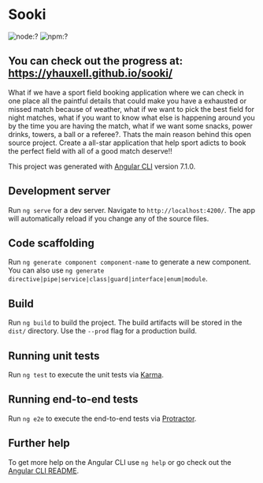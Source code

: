 # Sooki

<img alt="node:?" src="https://img.shields.io/badge/node-=>11.3.0-blue.svg?style=for-the-badge"/> <img alt="npm:?" src="https://img.shields.io/badge/npm-=>6.4.1-blue.svg?style=for-the-badge"/>

## You can check out the progress at: https://yhauxell.github.io/sooki/

What if we have a sport field booking application where we can check in one place all the paintful details that could make you have a exhausted or missed match because of weather, what if we want to pick the best field for night matches, what if you want to know what else is happening around you by the time you are having the match, what if we want some snacks, power drinks, towers, a ball or a referee?. Thats the main reason behind this open source project. Create a all-star application that help sport adicts to book the perfect field with all of a good match deserve!!

This project was generated with [Angular CLI](https://github.com/angular/angular-cli) version 7.1.0.

## Development server

Run `ng serve` for a dev server. Navigate to `http://localhost:4200/`. The app will automatically reload if you change any of the source files.

## Code scaffolding

Run `ng generate component component-name` to generate a new component. You can also use `ng generate directive|pipe|service|class|guard|interface|enum|module`.

## Build

Run `ng build` to build the project. The build artifacts will be stored in the `dist/` directory. Use the `--prod` flag for a production build.

## Running unit tests

Run `ng test` to execute the unit tests via [Karma](https://karma-runner.github.io).

## Running end-to-end tests

Run `ng e2e` to execute the end-to-end tests via [Protractor](http://www.protractortest.org/).

## Further help

To get more help on the Angular CLI use `ng help` or go check out the [Angular CLI README](https://github.com/angular/angular-cli/blob/master/README.md).
